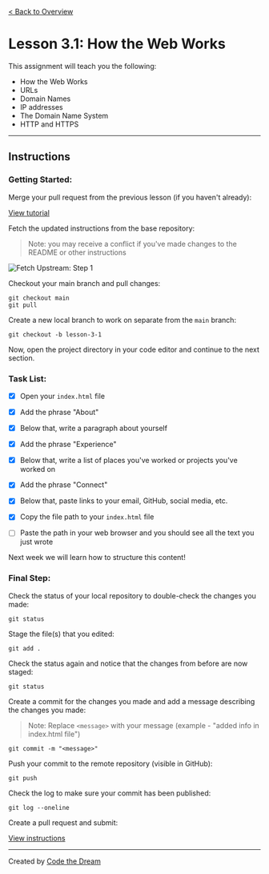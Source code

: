 [< Back to Overview](../../README.md)

# Lesson 3.1: How the Web Works

This assignment will teach you the following:

- How the Web Works
- URLs
- Domain Names
- IP addresses
- The Domain Name System
- HTTP and HTTPS

---

## Instructions

### Getting Started:

Merge your pull request from the previous lesson (if you haven't already):

[View tutorial](../common/how-to-merge.md)

Fetch the updated instructions from the base repository:

> Note: you may receive a conflict if you've made changes to the README or other instructions

![Fetch Upstream: Step 1](../assets/fetch-upstream/step-1.jpg)

Checkout your main branch and pull changes:

    git checkout main
    git pull

Create a new local branch to work on separate from the `main` branch:

    git checkout -b lesson-3-1

Now, open the project directory in your code editor and continue to the next section.

### Task List:

- [x] Open your `index.html` file

- [x] Add the phrase "About"
- [x] Below that, write a paragraph about yourself
- [x] Add the phrase "Experience"
- [x] Below that, write a list of places you've worked or projects you've worked on
- [x] Add the phrase "Connect"
- [x] Below that, paste links to your email, GitHub, social media, etc.

- [x] Copy the file path to your `index.html` file
- [ ] Paste the path in your web browser and you should see all the text you just wrote

Next week we will learn how to structure this content!

### Final Step:

Check the status of your local repository to double-check the changes you made:

    git status

Stage the file(s) that you edited:

    git add .

Check the status again and notice that the changes from before are now staged:

    git status

Create a commit for the changes you made and add a message describing the changes you made:

> Note: Replace `<message>` with your message (example - "added info in index.html file")

    git commit -m "<message>"

Push your commit to the remote repository (visible in GitHub):

    git push

Check the log to make sure your commit has been published:

    git log --oneline

Create a pull request and submit:

[View instructions](../common/how-to-pull-request.md)

---

Created by [Code the Dream](https://www.codethedream.org)
